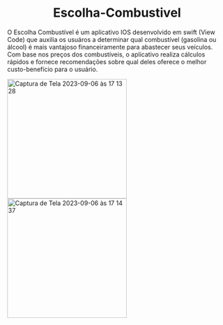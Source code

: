 <h1 align="center"> Escolha-Combustivel </h1>

O Escolha Combustível é um aplicativo IOS desenvolvido em swift (View Code) que auxilia os usuáros a determinar qual combustível (gasolina ou álcool) é mais vantajoso financeiramente para abastecer seus veículos.
Com base nos preços dos combustíveis, o aplicativo realiza cálculos rápidos e fornece recomendações sobre qual deles oferece o melhor custo-benefício para o usuário.


<img width="274" alt="Captura de Tela 2023-09-06 às 17 13 28" src="https://github.com/kessiacruzz/Escolha-Combustivel/assets/88253724/d06a8bc9-6c6e-4458-9560-41e027e24b12">   <img width="274" alt="Captura de Tela 2023-09-06 às 17 14 37" src="https://github.com/kessiacruzz/Escolha-Combustivel/assets/88253724/2ea48140-5fad-42eb-ace7-c100e0eeb128">
